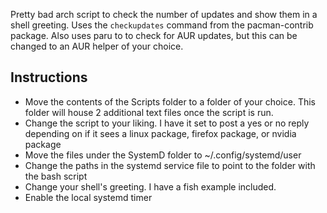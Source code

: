 Pretty bad arch script to check the number of updates and show them in a shell greeting.
Uses the `checkupdates` command from the pacman-contrib package.
Also uses paru to to check for AUR updates, but this can be changed to an AUR helper of your choice.


## Instructions

* Move the contents of the Scripts folder to a folder of your choice. This folder will house 2 additional text files once the script is run.
* Change the script to your liking. I have it set to post a yes or no reply depending on if it sees a linux package, firefox package, or nvidia package
* Move the files under the SystemD folder to ~/.config/systemd/user
* Change the paths in the systemd service file to point to the folder with the bash script
* Change your shell's greeting. I have a fish example included.
* Enable the local systemd timer
